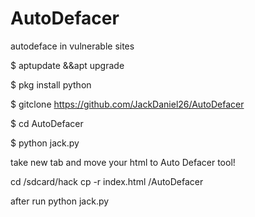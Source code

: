 # AutoDefacer
autodeface in vulnerable sites

$ aptupdate &&apt upgrade

$ pkg install python

$ gitclone https://github.com/JackDaniel26/AutoDefacer

$ cd AutoDefacer

$ python jack.py

take new tab and move your html to Auto Defacer tool!

cd /sdcard/hack
cp -r index.html /AutoDefacer

after run python jack.py


